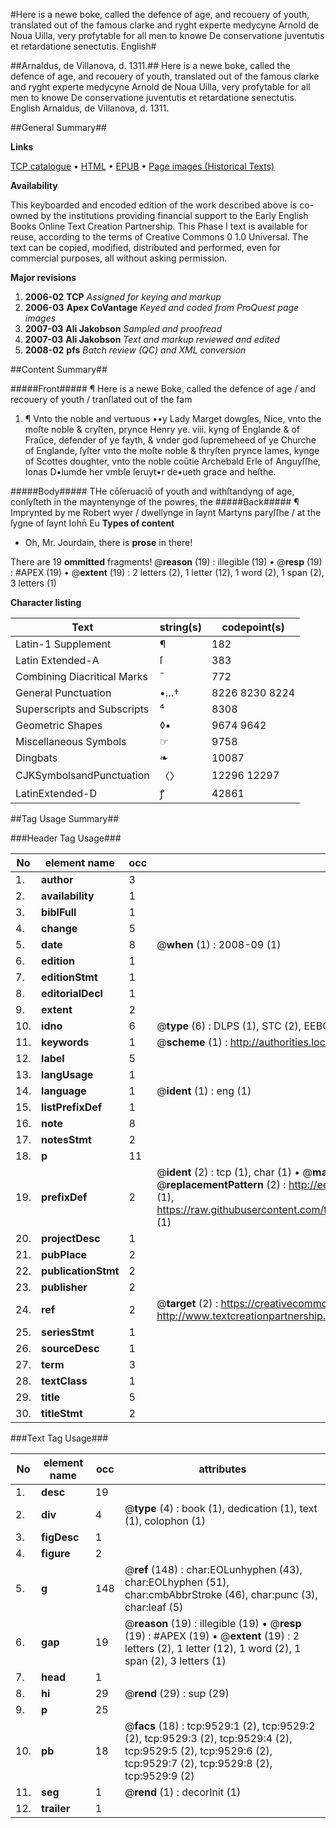 #Here is a newe boke, called the defence of age, and recouery of youth, translated out of the famous clarke and ryght experte medycyne Arnold de Noua Uilla, very profytable for all men to knowe De conservatione juventutis et retardatione senectutis. English#

##Arnaldus, de Villanova, d. 1311.##
Here is a newe boke, called the defence of age, and recouery of youth, translated out of the famous clarke and ryght experte medycyne Arnold de Noua Uilla, very profytable for all men to knowe
De conservatione juventutis et retardatione senectutis. English
Arnaldus, de Villanova, d. 1311.

##General Summary##

**Links**

[TCP catalogue](http://www.ota.ox.ac.uk/tcp/)  • 
[HTML](http://tei.it.ox.ac.uk/tcp/Texts-HTML/free/A21/A21469.html)  • 
[EPUB](http://tei.it.ox.ac.uk/tcp/Texts-EPUB/free/A21/A21469.epub) • 
[Page images (Historical Texts)](https://data.historicaltexts.jisc.ac.uk/view?pubId=eebo-99844695e&pageId=eebo-99844695e-9529-1)

**Availability**

This keyboarded and encoded edition of the
	       work described above is co-owned by the institutions
	       providing financial support to the Early English Books
	       Online Text Creation Partnership. This Phase I text is
	       available for reuse, according to the terms of Creative
	       Commons 0 1.0 Universal. The text can be copied,
	       modified, distributed and performed, even for
	       commercial purposes, all without asking permission.

**Major revisions**

1. __2006-02__ __TCP__ *Assigned for keying and markup*
1. __2006-03__ __Apex CoVantage__ *Keyed and coded from ProQuest page images*
1. __2007-03__ __Ali Jakobson__ *Sampled and proofread*
1. __2007-03__ __Ali Jakobson__ *Text and markup reviewed and edited*
1. __2008-02__ __pfs__ *Batch review (QC) and XML conversion*

##Content Summary##

#####Front#####
¶ Here is a newe Boke, called the defence of age / and recouery of youth / tranſlated out of the fam
1. ¶ Vnto the noble and vertuous ••y Lady Marget dowgſes, Nice, vnto the moſte noble & cryſten, prynce Henry ye. viii. kyng of Englande & of Fraūce, defender of ye fayth, & vnder god ſupremeheed of ye Churche of Englande, ſyſter vnto the moſte noble & thryſten prynce Iames, kynge of Scottes doughter, vnto the noble coūtie Archebald Erle of Anguyſſhe, Ionas D•lumde her vmbſe ſeruyt•r de•ueth grace and heſthe.

#####Body#####
THe cōſeruaciō of youth and withſtandyng of age, conſyſteth in the mayntenynge of the powres, the 
#####Back#####
¶ Imprynted by me Robert wyer / dwellynge in ſaynt Martyns paryſſhe / at the ſygne of ſaynt Iohn̄ Eu
**Types of content**

  * Oh, Mr. Jourdain, there is **prose** in there!

There are 19 **ommitted** fragments! 
 @__reason__ (19) : illegible (19)  •  @__resp__ (19) : #APEX (19)  •  @__extent__ (19) : 2 letters (2), 1 letter (12), 1 word (2), 1 span (2), 3 letters (1)

**Character listing**


|Text|string(s)|codepoint(s)|
|---|---|---|
|Latin-1 Supplement|¶|182|
|Latin Extended-A|ſ|383|
|Combining             Diacritical Marks|̄|772|
|General Punctuation|•…†|8226 8230 8224|
|Superscripts             and Subscripts|⁴|8308|
|Geometric Shapes|◊▪|9674 9642|
|Miscellaneous Symbols|☞|9758|
|Dingbats|❧|10087|
|CJKSymbolsandPunctuation|〈〉|12296 12297|
|LatinExtended-D|ꝭ|42861|

##Tag Usage Summary##

###Header Tag Usage###

|No|element name|occ|attributes|
|---|---|---|---|
|1.|__author__|3||
|2.|__availability__|1||
|3.|__biblFull__|1||
|4.|__change__|5||
|5.|__date__|8| @__when__ (1) : 2008-09 (1)|
|6.|__edition__|1||
|7.|__editionStmt__|1||
|8.|__editorialDecl__|1||
|9.|__extent__|2||
|10.|__idno__|6| @__type__ (6) : DLPS (1), STC (2), EEBO-CITATION (1), PROQUEST (1), VID (1)|
|11.|__keywords__|1| @__scheme__ (1) : http://authorities.loc.gov/ (1)|
|12.|__label__|5||
|13.|__langUsage__|1||
|14.|__language__|1| @__ident__ (1) : eng (1)|
|15.|__listPrefixDef__|1||
|16.|__note__|8||
|17.|__notesStmt__|2||
|18.|__p__|11||
|19.|__prefixDef__|2| @__ident__ (2) : tcp (1), char (1)  •  @__matchPattern__ (2) : ([0-9\-]+):([0-9IVX]+) (1), (.+) (1)  •  @__replacementPattern__ (2) : http://eebo.chadwyck.com/downloadtiff?vid=$1&page=$2 (1), https://raw.githubusercontent.com/textcreationpartnership/Texts/master/tcpchars.xml#$1 (1)|
|20.|__projectDesc__|1||
|21.|__pubPlace__|2||
|22.|__publicationStmt__|2||
|23.|__publisher__|2||
|24.|__ref__|2| @__target__ (2) : https://creativecommons.org/publicdomain/zero/1.0/ (1), http://www.textcreationpartnership.org/docs/. (1)|
|25.|__seriesStmt__|1||
|26.|__sourceDesc__|1||
|27.|__term__|3||
|28.|__textClass__|1||
|29.|__title__|5||
|30.|__titleStmt__|2||


###Text Tag Usage###

|No|element name|occ|attributes|
|---|---|---|---|
|1.|__desc__|19||
|2.|__div__|4| @__type__ (4) : book (1), dedication (1), text (1), colophon (1)|
|3.|__figDesc__|1||
|4.|__figure__|2||
|5.|__g__|148| @__ref__ (148) : char:EOLunhyphen (43), char:EOLhyphen (51), char:cmbAbbrStroke (46), char:punc (3), char:leaf (5)|
|6.|__gap__|19| @__reason__ (19) : illegible (19)  •  @__resp__ (19) : #APEX (19)  •  @__extent__ (19) : 2 letters (2), 1 letter (12), 1 word (2), 1 span (2), 3 letters (1)|
|7.|__head__|1||
|8.|__hi__|29| @__rend__ (29) : sup (29)|
|9.|__p__|25||
|10.|__pb__|18| @__facs__ (18) : tcp:9529:1 (2), tcp:9529:2 (2), tcp:9529:3 (2), tcp:9529:4 (2), tcp:9529:5 (2), tcp:9529:6 (2), tcp:9529:7 (2), tcp:9529:8 (2), tcp:9529:9 (2)|
|11.|__seg__|1| @__rend__ (1) : decorInit (1)|
|12.|__trailer__|1||
